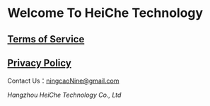 # Welcome To HeiChe Technology


## [Terms of Service](https://nineetc.github.io/privacy-policy/catjigsaw-tos.html)

## [Privacy Policy](https://nineetc.github.io/privacy-policy/catjigsaw-pp.html)

Contact Us：[ningcaoNine@gmail.com](mailto:ningcaoNine@gmail.com)

_Hangzhou HeiChe Technology Co., Ltd_